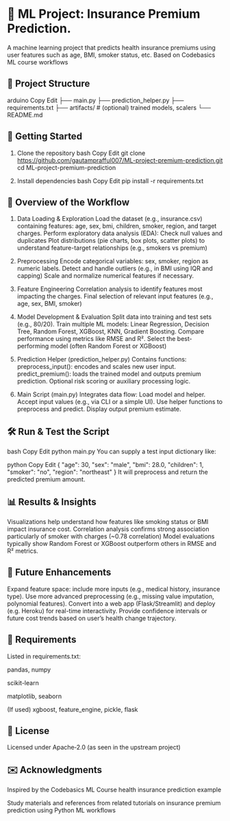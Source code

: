 <h1>🧠 ML Project: Insurance Premium Prediction.</h1>

A machine learning project that predicts health insurance premiums using user features such as age, BMI, smoker status, etc.
Based on Codebasics ML course workflows 

<h2>📁 Project Structure</h2>

arduino
Copy
Edit
├── main.py
├── prediction_helper.py
├── requirements.txt
├── artifacts/             # (optional) trained models, scalers
└── README.md

<h2>🚀 Getting Started</h2>

1. Clone the repository
bash
Copy
Edit
git clone https://github.com/gautamprafful007/ML-project-premium-prediction.git
cd ML-project-premium-prediction

2. Install dependencies
bash
Copy
Edit
pip install -r requirements.txt


<h2>🧪 Overview of the Workflow</h2>

1. Data Loading & Exploration
Load the dataset (e.g., insurance.csv) containing features: age, sex, bmi, children, smoker, region, and target charges.
Perform exploratory data analysis (EDA):
Check null values and duplicates
Plot distributions (pie charts, box plots, scatter plots) to understand feature-target relationships (e.g., smokers vs premium) 

2. Preprocessing
Encode categorical variables: sex, smoker, region as numeric labels.
Detect and handle outliers (e.g., in BMI using IQR and capping) 
Scale and normalize numerical features if necessary.

3. Feature Engineering
Correlation analysis to identify features most impacting the charges.
Final selection of relevant input features (e.g., age, sex, BMI, smoker) 

4. Model Development & Evaluation
Split data into training and test sets (e.g., 80/20).
Train multiple ML models:
Linear Regression, Decision Tree, Random Forest, XGBoost, KNN, Gradient Boosting.
Compare performance using metrics like RMSE and R².
Select the best-performing model (often Random Forest or XGBoost) 

5. Prediction Helper (prediction_helper.py)
Contains functions:
preprocess_input(): encodes and scales new user input.
predict_premium(): loads the trained model and outputs premium prediction.
Optional risk scoring or auxiliary processing logic.

6. Main Script (main.py)
Integrates data flow:
Load model and helper.
Accept input values (e.g., via CLI or a simple UI).
Use helper functions to preprocess and predict.
Display output premium estimate.

<h2>🛠️ Run & Test the Script</h2>

bash
Copy
Edit
python main.py
You can supply a test input dictionary like:

python
Copy
Edit
{
  "age": 30,
  "sex": "male",
  "bmi": 28.0,
  "children": 1,
  "smoker": "no",
  "region": "northeast"
}
It will preprocess and return the predicted premium amount.

<h2>📊 Results & Insights</h2>

Visualizations help understand how features like smoking status or BMI impact insurance cost.
Correlation analysis confirms strong association particularly of smoker with charges (~0.78 correlation) 
Model evaluations typically show Random Forest or XGBoost outperform others in RMSE and R² metrics.

<h2>🔋 Future Enhancements</h2>

Expand feature space: include more inputs (e.g., medical history, insurance type).
Use more advanced preprocessing (e.g., missing value imputation, polynomial features).
Convert into a web app (Flask/Streamlit) and deploy (e.g. Heroku) for real-time interactivity.
Provide confidence intervals or future cost trends based on user’s health change trajectory.

<h2>🧾 Requirements</h2>

Listed in requirements.txt:

pandas, numpy

scikit-learn

matplotlib, seaborn

(If used) xgboost, feature_engine, pickle, flask

<h2>📜 License</h2>

Licensed under Apache‑2.0 (as seen in the upstream project) 

<h2>✉️ Acknowledgments</h2>

Inspired by the Codebasics ML Course health insurance prediction example 

Study materials and references from related tutorials on insurance premium prediction using Python ML workflows

